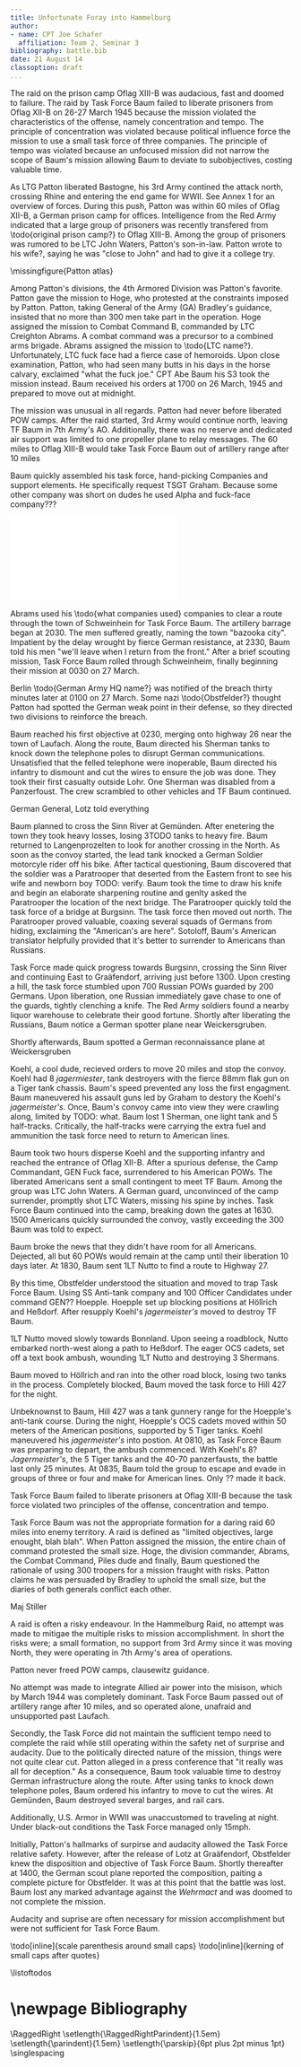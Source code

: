 ```yaml
---
title: Unfortunate Foray into Hammelburg
author:
- name: CPT Joe Schafer
  affiliation: Team 2, Seminar 3
bibliography: battle.bib
date: 21 August 14
classoption: draft
...
```


The raid on the prison camp Oflag XIII-B was audacious, fast and
doomed to failure.  The raid by Task Force Baum failed to liberate
prisoners from Oflag XII-B on 26-27 March 1945 because the mission
violated the characteristics of the offense, namely concentration and
tempo.  The principle of concentration was violated because political
influence force the mission to use a small task force of three
companies.  The principle of tempo was violated because an unfocused
mission did not narrow the scope of Baum's mission allowing Baum to
deviate to subobjectives, costing valuable time.

As LTG Patton liberated Bastogne, his 3rd Army contined the attack
north, crossing Rhine and entering the end game for WWII.  See Annex 1
for an overview of forces.  During this push, Patton was within 60
miles of Oflag XII-B, a German prison camp for offices.  Intelligence
from the Red Army indicated that a large group of prisoners was
recently transfered from \todo{original prison camp?} to Oflag XIII-B.
Among the group of prisoners was rumored to be LTC John Waters,
Patton's son-in-law.  Patton wrote to his wife?, saying he was "close
to John" and had to give it a college try.

\missingfigure{Patton atlas}

Among Patton's divisions, the 4th Armored Division was Patton's
favorite.  Patton gave the mission to Hoge, who protested at the
constraints imposed by Patton.  Patton, taking General of the Army
(GA) Bradley's guidance, insisted that no more than 300 men take part
in the operation.  Hoge assigned the mission to Combat Command B,
commanded by LTC Creighton Abrams.  A combat command was a precursor
to a combined arms brigade. Abrams assigned the mission to \todo{LTC
name?}.  Unfortunately, LTC fuck face had a fierce case of hemoroids.
Upon close examination, Patton, who had seen many butts in his days in
the horse calvary, exclaimed "what the fuck joe."  CPT Abe Baum his S3
took the mission instead.  Baum received his orders at 1700 on 26
March, 1945 and prepared to move out at midnight.

The mission was unusual in all regards.  Patton had never before
liberated POW camps.  After the raid started, 3rd Army would continue
north, leaving TF Baum in 7th Army's AO.  Additionally, there was no
reserve and dedicated air support was limited to one propeller plane
to relay messages.  The 60 miles to Oflag XIII-B would take Task Force
Baum out of artillery range after 10 miles

Baum quickly assembled his task force, hand-picking Companies and
support elements.  He specifically request TSGT Graham.  Because some
other company was short on dudes he used Alpha and fuck-face
company???

![Task Force Baum Task Org](../Hammelburg-Taskorg.pdf "Task Force Baum Task Organization")

Abrams used his \todo{what companies used} companies to clear a route
through the town of Schweinhein for Task Force Baum.  The artillery
barrage began at 2030.  The men suffered greatly, naming the town
"bazooka city".  Impatient by the delay wrought by fierce German
resistance, at 2330, Baum told his men "we'll leave when I return
from the front."  After a brief scouting mission, Task Force Baum rolled
through Schweinheim, finally beginning their mission at 0030 on 27
March.

Berlin \todo{German Army HQ name?} was notified of the breach thirty
minutes later at 0100 on 27 March.  Some nazi \todo{Obstfelder?}
thought Patton had spotted the German weak point in their defense, so
they directed two divisions to reinforce the breach.

Baum reached his first objective at 0230, merging onto highway 26 near
the town of Laufach.  Along the route, Baum directed his Sherman tanks
to knock down the telephone poles to disrupt German communications.
Unsatisfied that the felled telephone were inoperable, Baum directed
his infantry to dismount and cut the wires to ensure the job was
done. They took their first casualty outside Lohr.  One Sherman was
disabled from a Panzerfoust.  The crew scrambled to other vehicles and
TF Baum continued.

German General, Lotz told everything

Baum planned to cross the Sinn River at Gemünden.  After enetering the
town they took heavy losses, losing 3TODO tanks to heavy fire.  Baum
returned to Langenprozelten to look for another crossing in the North.
As soon as the convoy started, the lead tank knocked a German Soldier
motorcyle rider off his bike.  After tactical questioning, Baum
discovered that the soldier was a Paratrooper that deserted from the
Eastern front to see his wife and newborn boy TODO: verify.  Baum took
the time to draw his knife and begin an elaborate sharpening routine
and genlty asked the Paratrooper the location of the next bridge.  The
Paratrooper quickly told the task force of a bridge at Burgsinn.  The
task force then moved out north.  The Paratrooper proved valuable,
coaxing several squads of Germans from hiding, exclaiming the
"American's are here".  Sotoloff, Baum's American translator helpfully
provided that it's better to surrender to Americans than Russians.

Task Force made quick progress towards Burgsinn, crossing the Sinn
River and continuing East to Graäfendorf, arriving just before 1300.
Upon cresting a hill, the task force stumbled upon 700 Russian POWs
guarded by 200 Germans.  Upon liberation, one Russian immediately gave
chase to one of the guards, tightly clenching a knife.  The Red Army
soldiers found a nearby liquor warehouse to celebrate their good
fortune.  Shortly after liberating the Russians, Baum notice a German
spotter plane near Weickersgruben.

Shortly afterwards, Baum spotted a German reconnaissance plane at
Weickersgruben

Koehl, a cool dude, recieved orders to move 20 miles and stop the
convoy.  Koehl had 8 *jagermiester*, tank destroyers with the fierce
88mm flak gun on a Tiger tank chassis.  Baum's speed prevented any
loss the first engagment.  Baum maneuvered his assault guns led by
Graham to destory the Koehl's *jagermeister's*.  Once, Baum's convoy
came into view they were crawling along, limited by TODO: what.  Baum
lost 1 Sherman, one light tank and 5 half-tracks.  Critically, the
half-tracks were carrying the extra fuel and ammunition the task force
need to return to American lines.

Baum took two hours disperse Koehl and the supporting infantry and
reached the entrance of Oflag XII-B.  After a spurious defense, the
Camp Commandant, GEN Fuck face, surrendered to his American POWs.  The
liberated Americans sent a small contingent to meet TF Baum.  Among
the group was LTC John Waters.  A German guard, unconvinced of the
camp surrender, promptly shot LTC Waters, missing his spine by
inches.  Task Force Baum continued into the camp, breaking down the
gates at 1630.  1500 Americans quickly surrounded the convoy, vastly
exceeding the 300 Baum was told to expect.

Baum broke the news that they didn't have room for all Americans.
Dejected, all but 60 POWs would remain at the camp until their
liberation 10 days later.  At 1830, Baum sent 1LT Nutto to find a
route to Highway 27.

By this time, Obstfelder understood the situation and moved to trap
Task Force Baum.  Using SS Anti-tank company and 100 Officer
Candidates under command GEN?? Hoepple.  Hoepple set up blocking
positions at Höllrich and Heßdorf.  After resupply Koehl's
*jagermeister's* moved to destroy TF Baum.

1LT Nutto moved slowly towards Bonnland.  Upon seeing a roadblock,
Nutto embarked north-west along a path to Heßdorf.  The eager OCS
cadets, set off a text book ambush, wounding 1LT Nutto and destroying
3 Shermans.

Baum moved to Höllrich and ran into the other road block, losing two
tanks in the process.  Completely blocked, Baum moved the task force
to Hill 427 for the night.

Unbeknownst to Baum, Hill 427 was a tank gunnery range for the
Hoepple's anti-tank course.  During the night, Hoepple's OCS cadets
moved within 50 meters of the American positions, supported by 5 Tiger
tanks.  Koehl maneuvered his *jagermeister's* into postion.  At 0810,
as Task Force Baum was preparing to depart, the ambush commenced.
With Koehl's 8? *Jagermeister's*, the 5 Tiger tanks and the 40-70
panzerfausts, the battle last only 25 minutes.  At 0835, Baum told the
group to escape and evade in groups of three or four and make for
American lines.  Only ?? made it back.


<!-- Analysis -->

Task Force Baum failed to liberate prisoners at Oflag XIII-B because
the task force violated two principles of the offense, concentration
and tempo.

Task Force Baum was not the appropriate formation for a daring raid 60
miles into enemy territory.  A raid is defined as "limited objectives,
large enought, blah blah".  When Patton assigned the mission, the
entire chain of command protested the small size.  Hoge, the division
commander, Abrams, the Combat Command, Piles dude and finally, Baum
questioned the rationale of using 300 troopers for a mission fraught
with risks.  Patton claims he was persuaded by Bradley to uphold the
small size, but the diaries of both generals conflict each other.

Maj Stiller

A raid is often a risky endeavour.  In the Hammelburg Raid, no attempt
was made to mitigae the multiple risks to mission accomplishment.  In
short the risks were; a small formation, no support from 3rd Army
since it was moving North, they were operating in 7th Army's area of
operations.

Patton never freed POW camps, clausewitz guidance.

No attempt was made to integrate Allied air power into the misison,
which by March 1944 was completely dominant.  Task Force Baum passed
out of artillery range after 10 miles, and so operated alone, unafraid
and unsupported past Laufach.

Secondly, the Task Force did not maintain the sufficient tempo need to
complete the raid while still operating within the safety net of
surprise and audacity.  Due to the politically directed nature of the
mission, things were not quite clear cut.  Patton alleged in a press
conference that "it really was all for deception."  As a consequence,
Baum took valuable time to destroy German infrastructure along the
route.  After using tanks to knock down telephone poles, Baum ordered
his infantry to move to cut the wires.  At Gemünden, Baum destroyed
several barges, and rail cars.

Additionally, U.S. Armor in WWII was unaccustomed to traveling at
night.  Under black-out conditions the Task Force managed only 15mph.

Initially, Patton's hallmarks of surpirse and audacity allowed the
Task Force relative safety.  However, after the release of Lotz at Graäfendorf,
Obstfelder knew the disposition and objective of Task Force Baum.
Shortly thereafter at 1400, the German scout plane reported the
composition, paiting a complete picture for Obstfelder.  It was at
this point that the battle was lost.  Baum lost any marked advantage
against the *Wehrmact* and was doomed to not complete the mission.

Audacity and suprise are often necessary for mission accomplishment
but were not sufficient for Task Force Baum.

\todo[inline]{scale parenthesis around small caps}
\todo[inline]{kerning of small caps after quotes}

\listoftodos

\newpage
Bibliography
============

<!-- pandoc-citeproc processes citations and inserts the completed -->
<!-- text into the .tex file.  So, when using pandoc-citeproce, -->
<!-- citations are included as part of the body. To prevent -->
<!-- double-spacing our Bibliography, we need the raw latex command -->
<!-- here.  Pandoc preserves raw latex commands.  Github issue filed: -->
<!-- https://github.com/jgm/pandoc/issues/1376 -->

\RaggedRight
\setlength{\RaggedRightParindent}{1.5em}
\setlength{\parindent}{1.5em}
\setlength{\parskip}{6pt plus 2pt minus 1pt}
\singlespacing

<!--
   \bibliography{dummy, somalia.bib}
   Local Variables:
   reftex-default-bibliography: ("somalia.bib")
   zotero-collection: #("1" 0 1 (name "Somalia"))
   reftex-cite-format: ((?\C-m . "[@%l]"))
   End:
-->
